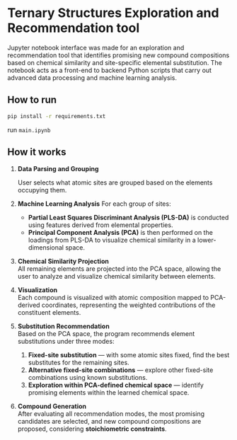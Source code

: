 # Ternary Structures Exploration and Recommendation tool
Jupyter notebook interface was made for an exploration and recommendation tool that identifies promising new compound compositions based on chemical similarity and site-specific elemental substitution. 
The notebook acts as a front-end to backend Python scripts that carry out advanced data processing and machine learning analysis.
## How to run 

```bash
pip install -r requirements.txt
```
run `main.ipynb`

## How it works

1.	**Data Parsing and Grouping**

    User selects what atomic sites are grouped based on the elements occupying them. 

2. **Machine Learning Analysis**
   For each group of sites:
   - **Partial Least Squares Discriminant Analysis (PLS-DA)** is conducted using features derived from elemental properties.
   - **Principal Component Analysis (PCA)** is then performed on the loadings from PLS-DA to visualize chemical similarity in a lower-dimensional space.
3. **Chemical Similarity Projection**  
   All remaining elements are projected into the PCA space, allowing the user to analyze and visualize chemical similarity between elements.

4. **Visualization**  
   Each compound is visualized with atomic composition mapped to PCA-derived coordinates, representing the weighted contributions of the constituent elements.

5. **Substitution Recommendation**  
   Based on the PCA space, the program recommends element substitutions under three modes:
   1. **Fixed-site substitution** — with some atomic sites fixed, find the best substitutes for the remaining sites.
   2. **Alternative fixed-site combinations** — explore other fixed-site combinations using known substitutions.
   3. **Exploration within PCA-defined chemical space** — identify promising elements within the learned chemical space.

6. **Compound Generation**  
   After evaluating all recommendation modes, the most promising candidates are selected, and new compound compositions are proposed, considering **stoichiometric constraints**.



